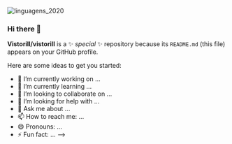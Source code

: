 
![linguagens_2020](https://user-images.githubusercontent.com/40584107/106040546-5ff46300-60b9-11eb-913c-25a54d4ed479.jpg)

### Hi there 👋

**Vistorill/vistorill** is a ✨ _special_ ✨ repository because its `README.md` (this file) appears on your GitHub profile.

Here are some ideas to get you started:

- 🔭 I’m currently working on ...
- 🌱 I’m currently learning ...
- 👯 I’m looking to collaborate on ...
- 🤔 I’m looking for help with ...
- 💬 Ask me about ...
- 📫 How to reach me: ...
- 😄 Pronouns: ...
- ⚡ Fun fact: ...
-->
